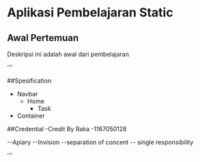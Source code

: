 # Aplikasi Pembelajaran Static
## Awal Pertemuan

Deskripsi ini adalah awal dari pembelajaran 

'''

##Spesification
 - Navbar
 	- Home
 		- Task
 - Container

 ##Credential
-Credit By Raka
-1167050128

--Apiary
--Invision
--separation of concent
-- single responsibility

'''